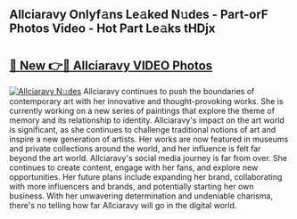 ## Allciaravy Onlyf𝚊ns Le𝚊ked N𝚞des - Part-orF Photos Video - Hot Part Le𝚊ks tHDjx

# <h2><a href="http://ac10280.deff.icu/?id=Allciaravy">🔗 New 👉🔴 Allciaravy VIDEO Photos</a></h2>

[![Allciaravy N𝚞des](https://i.imgur.com/rIISA9y.gif)](http://ac10280.deff.icu/?id=Allciaravy)
Allciaravy continues to push the boundaries of contemporary art with her innovative and thought-provoking works. She is currently working on a new series of paintings that explore the theme of memory and its relationship to identity. Allciaravy's impact on the art world is significant, as she continues to challenge traditional notions of art and inspire a new generation of artists. Her works are now featured in museums and private collections around the world, and her influence is felt far beyond the art world. Allciaravy's social media journey is far from over. She continues to create content, engage with her fans, and explore new opportunities. Her future plans include expanding her brand, collaborating with more influencers and brands, and potentially starting her own business. With her unwavering determination and undeniable charisma, there's no telling how far Allciaravy will go in the digital world.
